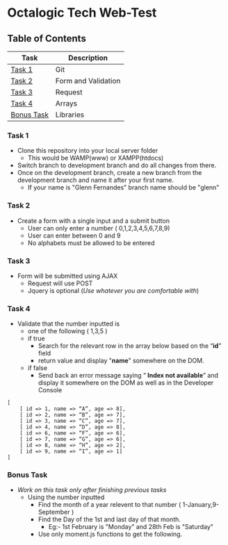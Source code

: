 # Octalogic Tech Web-Test
## Table of Contents

| Task | Description |
| ----------- | ----------- |
| [ Task 1 ](#task-1) | Git |
| [ Task 2 ](#task-2) | Form and Validation |
| [ Task 3 ](#task-3) | Request |
| [ Task 4 ](#task-4) | Arrays |
| [ Bonus Task ](#bonus-task) | Libraries |

### Task 1
- Clone this repository into your local server folder
  - This would be WAMP(www) or XAMPP(htdocs)
- Switch branch to development branch and do all changes from there.
- Once on the development branch, create a new branch from the development branch and name it after your first name.
  - If your name is "Glenn Fernandes" branch name should be "glenn"


### Task 2
- Create a form with a single input and a submit button
  - User can only enter a number ( 0,1,2,3,4,5,6,7,8,9)
  - User can enter between 0 and 9
  - No alphabets must be allowed to be entered 

### Task 3
- Form will be submitted using AJAX
  - Request will use POST
  - Jquery is optional (*Use whatever you are comfortable with*)


### Task 4
- Validate that the number inputted is
  - one of the following ( 1,3,5 )
  - if true
    - Search for the relevant row in the array below based on the “**id**” field
    - return value and display "**name**" somewhere on the DOM. 
  - if false
    - Send back an error message saying “ **Index not available**” and display it somewhere on the DOM as well as in the Developer Console


```
[
	[ id => 1, name => “A”, age => 8],
	[ id => 2, name => “B”, age => 7],
	[ id => 3, name => “C”, age => 7],
	[ id => 4, name => “D”, age => 8],
	[ id => 6, name => “F”, age => 6],
	[ id => 7, name => “G”, age => 6],
	[ id => 8, name => “H”, age => 2],
	[ id => 9, name => “I”, age => 1]
]
```
### Bonus Task
- *Work on this task only after finishing previous tasks*
  - Using the number inputted
    - Find the month of a year relevent to that number ( 1-January,9-September )
    - Find the Day of the 1st and last day of that month.
      - Eg:- 1st February is "Monday" and 28th Feb is "Saturday"
    - Use only moment.js functions to get the following.
